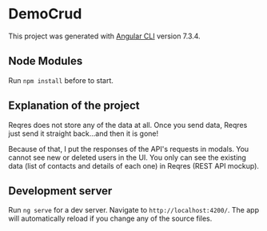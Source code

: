 # DemoCrud

This project was generated with [Angular CLI](https://github.com/angular/angular-cli) version 7.3.4.

## Node Modules

Run `npm install` before to start.

## Explanation of the project

Reqres does not store any of the data at all. Once you send data, Reqres just send it straight back...and then it is gone!

Because of that, I put the responses of the API's requests in modals. You cannot see new or deleted users in the UI. You only can see the existing data (list of contacts and details of each one) in Reqres (REST API mockup).

## Development server

Run `ng serve` for a dev server. Navigate to `http://localhost:4200/`. The app will automatically reload if you change any of the source files.
